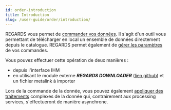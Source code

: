 ```yaml
---
id: order-introduction
title: Introduction
slug: /user-guide/order/introduction/
---
```


REGARDS vous permet de [commander vos données](manage-orders.md). Il s'agit d'un outil vous permettant de télécharger en local un ensemble de données directement depuis le catalogue. REGARDS permet également de [gérer les paramètres](settings-orders.md) de vos commandes.

Vous pouvez effectuer cette opération de deux manières :

- depuis l'interface IHM
- en utilisant le module externe ***REGARDS DOWNLOADER*** ([lien github](https://github.com/RegardsOss/RegardsDownloader)) et un fichier metalink à importer

Lors de la commande de la donnée, vous pouvez également [appliquer des traitements](processing.md) complexes de la donnée qui, contrairement aux processing services, s'effectueront de manière asynchrone.
